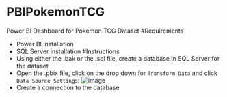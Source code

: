 # PBIPokemonTCG
Power BI Dashboard for Pokemon TCG Dataset
#Requirements
- Power BI installation
- SQL Server installation
#Instructions
- Using either the .bak or the .sql file, create a database in SQL Server for the dataset
- Open the .pbix file, click on the drop down for `Transform Data` and click `Data Source Settings`:
![image](https://github.com/akoba101/PBIPokemonTCG/assets/131304176/a0ce044f-d7d5-420f-8589-208a9ab89b32)
- Create a connection to the database
